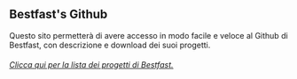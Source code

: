## Bestfast's Github
Questo sito permetterà di avere accesso in modo facile e veloce al Github di Bestfast, con descrizione e download dei suoi progetti.
###### [Clicca qui per la lista dei progetti di Bestfast.](https://bestfast.github.io/lista_progetti)
